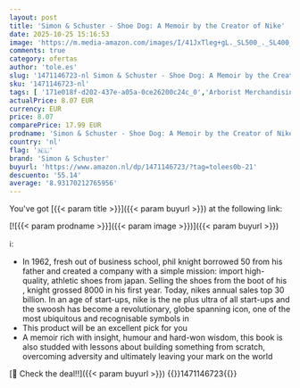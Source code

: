```yaml
---
layout: post
title: 'Simon & Schuster - Shoe Dog: A Memoir by the Creator of Nike'
date: 2025-10-25 15:16:53
image: 'https://m.media-amazon.com/images/I/41JxTleg+gL._SL500_._SL400_.jpg'
comments: true
category: ofertas
author: 'tole.es'
slug: '1471146723-nl Simon & Schuster - Shoe Dog: A Memoir by the Creator of Nike'
sku: '1471146723-nl'
tags: [ '171e018f-d202-437e-a05a-0ce26200c24c_0','Arborist Merchandising Root','Bedrijfsmanagement','Bedrijfsontwikkeling & ondernemerschap','Biografieën & memoires','Biografieën van economen','Biografieën van professionals & academici','Biografieën van zakenlui','Boeken','Detailhandelindustrie','Engelstalige boeken','Featured Categories','Gezin & lifestyle','Industrieën','Ondernemerschap','Productie-industrie','Self Service','Special Features Stores','Zakelijk management & leiderschap','Zakenwereld & economie','Zelfhulp','simon & schuster','🇳🇱', ]
actualPrice: 8.07 EUR
currency: EUR
price: 8.07
comparePrice: 17.99 EUR
prodname: 'Simon & Schuster - Shoe Dog: A Memoir by the Creator of Nike'
country: 'nl'
flag: '🇳🇱'
brand: 'Simon & Schuster'
buyurl: 'https://www.amazon.nl/dp/1471146723/?tag=tolees0b-21'
descuento: '55.14'
average: '8.93170212765956'
---
```


You've got [{{< param title >}}]({{< param buyurl >}}) at the following link:

[![{{< param prodname >}}]({{< param image >}})]({{< param buyurl >}})

ℹ️:

- In 1962, fresh out of business school, phil knight borrowed 50 from his father and created a company with a simple mission: import high-quality, athletic shoes from japan. Selling the shoes from the boot of his , knight grossed 8000 in his first year. Today, nikes annual sales top 30 billion. In an age of start-ups, nike is the ne plus ultra of all start-ups and the swoosh has become a revolutionary, globe spanning icon, one of the most ubiquitous and recognisable symbols in
- This product will be an excellent pick for you
- A memoir rich with insight, humour and hard-won wisdom, this book is also studded with lessons about building something from scratch, overcoming adversity and ultimately leaving your mark on the world

[🛒 Check the deal!!]({{< param buyurl >}})
{{<world>}}1471146723{{</world>}}
